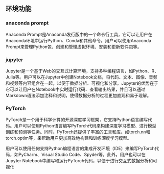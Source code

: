 ## 环境功能

### anaconda prompt

Anaconda Prompt是Anaconda发行版中的一个命令行工具，它可以让用户在Anaconda环境中运行Python、Conda和其他命令。用户可以使用Anaconda Prompt来管理Python包、创建和管理虚拟环境、安装和更新软件包等。

### jupyter

Jupyter是一个基于Web的交互式计算环境，支持多种编程语言，如Python、R、Julia等。用户可以在Jupyter中创建Notebook文档，将代码、文本、图像、音频和视频等内容组合在一起，以便于数据分析、可视化和分享。Jupyter的优势在于它可以让用户在Notebook中实时运行代码、查看输出结果，并且可以通过Markdown语法添加注释和说明，使得数据分析的过程更加直观和易于理解。

### PyTorch

PyTorch是一个用于科学计算的开源深度学习框架，它支持Python语言编写代码。用户可以使用Python语言编写PyTorch代码来构建深度学习模型、进行模型训练和预测等任务。同时，PyTorch还提供了丰富的工具和库，如torch.nn和torch.optim等，来帮助用户更加高效地构建和训练深度学习模型。

用户可以使用任何支持Python编程语言的集成开发环境（IDE）来编写PyTorch代码，如PyCharm、Visual Studio Code、Spyder等。此外，用户也可以在Jupyter Notebook中编写和运行PyTorch代码，以便于进行交互式数据分析和可视化